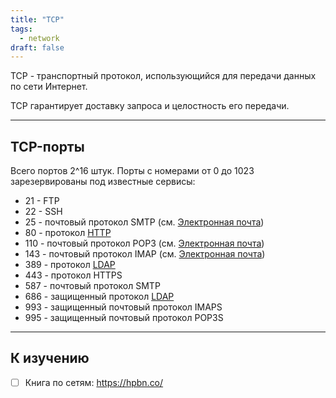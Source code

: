 ```yaml
---
title: "TCP"
tags:
  - network
draft: false
---
```


TCP - транспортный протокол, использующийся для передачи данных по сети Интернет.

TCP гарантирует доставку запроса и целостность его передачи.

---
## TCP-порты

Всего портов 2^16 штук.
Порты с номерами от 0 до 1023 зарезервированы под известные сервисы:

- 21 - FTP
- 22 - SSH
- 25 - почтовый протокол SMTP (см. [Электронная почта](../common/email.md))
- 80 - протокол [HTTP](http.md)
- 110 - почтовый протокол POP3 (см. [Электронная почта](../common/email.md))
- 143 - почтовый протокол IMAP (см. [Электронная почта](../common/email.md))
- 389 - протокол [LDAP](./ldap.md)
- 443 - протокол HTTPS
- 587 - почтовый протокол SMTP
- 686 - защищенный протокол [LDAP](./ldap.md)
- 993 - защищенный почтовый протокол IMAPS
- 995 - защищенный почтовый протокол POP3S


---
## К изучению

- [ ] Книга по сетям: https://hpbn.co/